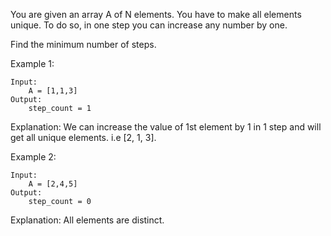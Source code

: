 You are given an array A of N elements. You have to make all elements unique. To do so, in one step you can increase any number by one.

Find the minimum number of steps.  

Example 1:
```buildoutcfg
Input:
    A = [1,1,3]
Output:
    step_count = 1
```
Explanation: We can increase the value of 1st element by 1 in 1 step and will get all unique elements. i.e [2, 1, 3].


Example 2:
```buildoutcfg
Input:
    A = [2,4,5]
Output:
    step_count = 0
```
Explanation: All elements are distinct.